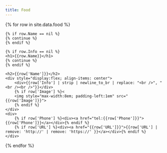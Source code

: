 ```yaml
---
title: Food
---
```

<div>
  {% for row in site.data.food %}
  
    {% if row.Name == nil %}
    {% continue %}
    {% endif %}

    {% if row.Info == nil %}
    <h1>{{row.Name}}</h1>
    {% continue %}
    {% endif %}
   
    <h2>{{row['Name']}}</h2>
    <div style="display:flex; align-items: center">
        <div>{{row['Info'] | strip | newline_to_br | replace: "<br />", "<br /><br />"}}</div>
        {% if row['Image'] %}<
        <img style="max-width:8em; padding-left:1em" src="{{row['Image']}}">
        {% endif %}
    </div>
    <div>
        {% if row['Phone'] %}<div><a href="tel:{{row['Phone']}}">{{row['Phone']}}</a></div>{% endif %}
        {% if row['URL'] %}<div><a href="{{row['URL']}}">{{row['URL'] | remove: 'http://' | remove: 'https://' }}</a></div>{% endif %}
    </div>
  {% endfor %}
</div>
